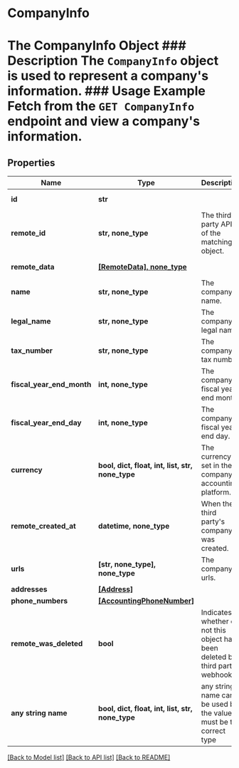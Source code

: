 # CompanyInfo

# The CompanyInfo Object ### Description The `CompanyInfo` object is used to represent a company's information.  ### Usage Example Fetch from the `GET CompanyInfo` endpoint and view a company's information.

## Properties
Name | Type | Description | Notes
------------ | ------------- | ------------- | -------------
**id** | **str** |  | [optional] [readonly] 
**remote_id** | **str, none_type** | The third-party API ID of the matching object. | [optional] 
**remote_data** | [**[RemoteData], none_type**](RemoteData.md) |  | [optional] [readonly] 
**name** | **str, none_type** | The company&#39;s name. | [optional] 
**legal_name** | **str, none_type** | The company&#39;s legal name. | [optional] 
**tax_number** | **str, none_type** | The company&#39;s tax number. | [optional] 
**fiscal_year_end_month** | **int, none_type** | The company&#39;s fiscal year end month. | [optional] 
**fiscal_year_end_day** | **int, none_type** | The company&#39;s fiscal year end day. | [optional] 
**currency** | **bool, dict, float, int, list, str, none_type** | The currency set in the company&#39;s accounting platform. | [optional] 
**remote_created_at** | **datetime, none_type** | When the third party&#39;s company was created. | [optional] 
**urls** | **[str, none_type], none_type** | The company&#39;s urls. | [optional] 
**addresses** | [**[Address]**](Address.md) |  | [optional] 
**phone_numbers** | [**[AccountingPhoneNumber]**](AccountingPhoneNumber.md) |  | [optional] 
**remote_was_deleted** | **bool** | Indicates whether or not this object has been deleted by third party webhooks. | [optional] [readonly] 
**any string name** | **bool, dict, float, int, list, str, none_type** | any string name can be used but the value must be the correct type | [optional]

[[Back to Model list]](../README.md#documentation-for-models) [[Back to API list]](../README.md#documentation-for-api-endpoints) [[Back to README]](../README.md)


